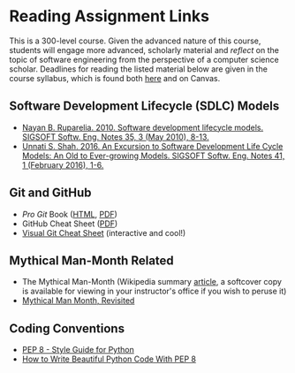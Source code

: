 # Reading Assignment Links

This is a 300-level course.  Given the advanced nature of this course, students will engage more advanced, scholarly material and *reflect* on the topic of software engineering from the perspective of a computer science scholar.  Deadlines for reading the listed material below are given in the course syllabus, which is found both [here](../syllabus/softeng-syl-F19.pdf) and on Canvas.

## Software Development Lifecycle (SDLC) Models

* [Nayan B. Ruparelia. 2010. Software development lifecycle models. SIGSOFT Softw. Eng. Notes 35, 3 (May 2010), 8-13.](reading/p8-ruparelia.pdf)
* [Unnati S. Shah. 2016. An Excursion to Software Development Life Cycle Models: An Old to Ever-growing Models. SIGSOFT Softw. Eng. Notes 41, 1 (February 2016), 1-6.](reading/p36a-shah.pdf)

## Git and GitHub

* _Pro Git_ Book ([HTML](https://git-scm.com/book/en/v2), [PDF](https://github.com/progit/progit2/releases/download/2.1.161/progit.pdf))
* GitHub Cheat Sheet ([PDF](https://github.github.com/training-kit/downloads/github-git-cheat-sheet.pdf))
* [Visual Git Cheat Sheet](http://ndpsoftware.com/git-cheatsheet.html) (interactive and cool!)

## Mythical Man-Month Related

* The Mythical Man-Month (Wikipedia summary [article](https://en.wikipedia.org/wiki/The_Mythical_Man-Month), a softcover copy is available for viewing in your instructor's office if you wish to peruse it)
* [Mythical Man Month, Revisited](http://www.continuousagile.com/unblock/scaling_mythical.html)

## Coding Conventions

* [PEP 8 - Style Guide for Python](https://www.python.org/dev/peps/pep-0008/)
* [How to Write Beautiful Python Code With PEP 8](https://realpython.com/python-pep8/)
